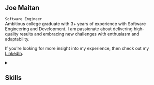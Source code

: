 <!-- Name -->
## Joe Maitan

<!-- Below is my current job title and a brief description of who I am -->
`Software Engineer`  
Ambitious college graduate with 3+ years of experience with Software Engineering and Development. I am passionate about delivering high-quality results and embracing new challenges with enthusiasm and adaptability. 

If you're looking for more insight into my experience, then check out my [LinkedIn](https://linkedin.com/in/joe-maitan).

<!-- These sections are going to hold different parts of my skillsets -->
<details>
  <summary><h2>Skills</h2></summary>

  <h3>Programming Languages</h3>
  <p>
    <a href="https://github.com/joe-maitan/Network-Overlay"><img src="https://img.shields.io/badge/java-%23ED8B00.svg?style=for-the-badge&logo=openjdk&logoColor=white" alt ="Java"/></a>
    <a href="https://github.com/joe-maitan/Tic-tac-toe-app"><img src="https://img.shields.io/badge/python-3670A0?style=for-the-badge&logo=python&logoColor=ffdd54" alt ="Python"/></a>
    <a href="https://github.com/joe-maitan"><img src="https://img.shields.io/badge/c-%2300599C.svg?style=for-the-badge&logo=c&logoColor=white" alt ="C"/></a>
    <a href="https://github.com/joe-maitan"><img src="https://img.shields.io/badge/c++-%2300599C.svg?style=for-the-badge&logo=c%2B%2B&logoColor=white" alt ="C++"/></a>
  </p>

  <h3>Cloud Technologies</h3>
  <p>
    

  </p>

  <h3>Software and Tools</h3>
  <p>
    <a><img src="https://img.shields.io/badge/Kubernetes-326CE5?style=for-the-badge&logo=Kubernetes&logoColor=white" alt ="Kubernetes"/></a>
    <a><img src="https://img.shields.io/badge/Docker-2496ED?logo=docker&logoColor=white&style=for-the-badge" alt ="Docker"/></a>
  </p>
</details>


